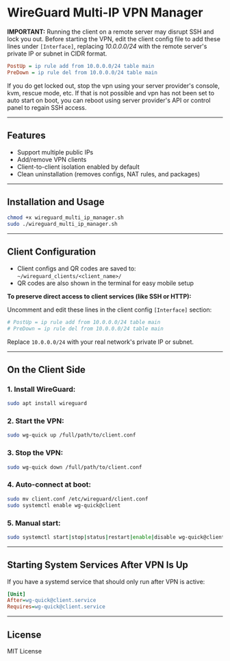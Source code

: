 # WireGuard Multi-IP VPN Manager

**IMPORTANT:** Running the client on a remote server may disrupt SSH and lock you out. Before starting the VPN, edit the client config file to add these lines under `[Interface]`, replacing *10.0.0.0/24* with the remote server's private IP or subnet in CIDR format.

```ini
PostUp = ip rule add from 10.0.0.0/24 table main
PreDown = ip rule del from 10.0.0.0/24 table main
```

If you do get locked out, stop the vpn using your server provider's console, kvm, rescue mode, etc. If that is not possible and vpn has not been set to auto start on boot, you can reboot using server provider's API or control panel to regain SSH access.

---

## Features

- Support multiple public IPs
- Add/remove VPN clients
- Client-to-client isolation enabled by default
- Clean uninstallation (removes configs, NAT rules, and packages)

---

## Installation and Usage

```bash
chmod +x wireguard_multi_ip_manager.sh
sudo ./wireguard_multi_ip_manager.sh
```

---

## Client Configuration

- Client configs and QR codes are saved to: `~/wireguard_clients/<client_name>/`
- QR codes are also shown in the terminal for easy mobile setup

**To preserve direct access to client services (like SSH or HTTP):**

Uncomment and edit these lines in the client config `[Interface]` section:

```ini
# PostUp = ip rule add from 10.0.0.0/24 table main
# PreDown = ip rule del from 10.0.0.0/24 table main
```

Replace `10.0.0.0/24` with your real network's private IP or subnet.

---

## On the Client Side

### 1. Install WireGuard:

```bash
sudo apt install wireguard
```

### 2. Start the VPN:

```bash
sudo wg-quick up /full/path/to/client.conf
```

### 3. Stop the VPN:

```bash
sudo wg-quick down /full/path/to/client.conf
```

### 4. Auto-connect at boot:

```bash
sudo mv client.conf /etc/wireguard/client.conf
sudo systemctl enable wg-quick@client
```

### 5. Manual start:

```bash
sudo systemctl start|stop|status|restart|enable|disable wg-quick@client
```

---

## Starting System Services After VPN Is Up

If you have a systemd service that should only run after VPN is active:

```ini
[Unit]
After=wg-quick@client.service
Requires=wg-quick@client.service
```

---

## License

MIT License